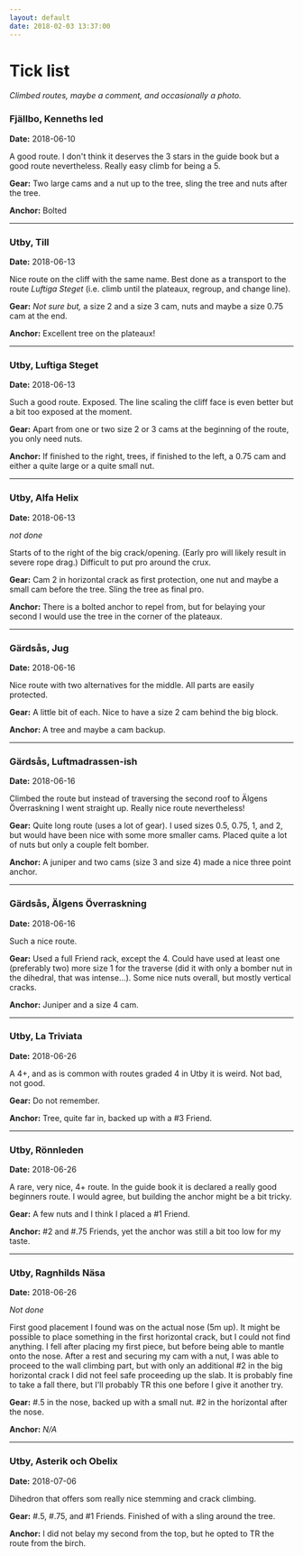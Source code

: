 ```yaml
---
layout: default
date: 2018-02-03 13:37:00
---
```


# Tick list #

*Climbed routes, maybe a comment, and occasionally a photo.*


### Fjällbo, Kenneths led ###

**Date:** 2018-06-10

A good route. I don't think it deserves the 3 stars in the guide book but a good
route nevertheless. Really easy climb for being a 5.

**Gear:** Two large cams and a nut up to the tree, sling the tree and nuts after
the tree.

**Anchor:** Bolted

---

### Utby, Till ###

**Date:** 2018-06-13

Nice route on the cliff with the same name. Best done as a transport to the
route *Luftiga Steget* (i.e. climb until the plateaux, regroup, and change
line).

**Gear:** *Not sure but,* a size 2 and a size 3 cam, nuts and maybe a size 0.75
cam at the end.

**Anchor:** Excellent tree on the plateaux!

---

### Utby, Luftiga Steget ###

**Date:** 2018-06-13

Such a good route. Exposed. The line scaling the cliff face is even better but a
bit too exposed at the moment.

**Gear:** Apart from one or two size 2 or 3 cams at the beginning of the route,
you only need nuts.

**Anchor:** If finished to the right, trees, if finished to the left, a 0.75 cam
and either a quite large or a quite small nut.

---

### Utby, Alfa Helix ###

**Date:** 2018-06-13

*not done*

Starts of to the right of the big crack/opening. (Early pro will likely result
in severe rope drag.) Difficult to put pro around the crux.

**Gear:** Cam 2 in horizontal crack as first protection, one nut and maybe a
small cam before the tree. Sling the tree as final pro. 

**Anchor:** There is a bolted anchor to repel from, but for belaying your
second I would use the tree in the corner of the plateaux.

---

### Gärdsås, Jug ###

**Date:** 2018-06-16

Nice route with two alternatives for the middle. All parts are easily protected.

**Gear:** A little bit of each. Nice to have a size 2 cam behind the big block.

**Anchor:** A tree and maybe a cam backup.

---

### Gärdsås, Luftmadrassen-ish ###

**Date:** 2018-06-16

Climbed the route but instead of traversing the second roof to Älgens
Överraskning I went straight up. Really nice route nevertheless!

**Gear:** Quite long route (uses a lot of gear). I used sizes 0.5, 0.75, 1, and
2, but would have been nice with some more smaller cams. Placed quite a lot of
nuts but only a couple felt bomber.

**Anchor:** A juniper and two cams (size 3 and size 4) made a nice three point
anchor.

---

### Gärdsås, Älgens Överraskning ###

**Date:** 2018-06-16

Such a nice route.

**Gear:** Used a full Friend rack, except the 4. Could have used at least one
(preferably two) more size 1 for the traverse (did it with only a bomber nut in
the dihedral, that was intense...). Some nice nuts overall, but mostly vertical
cracks.

**Anchor:** Juniper and a size 4 cam.

---

### Utby, La Triviata ###

**Date:** 2018-06-26

A 4+, and as is common with routes graded 4 in Utby it is weird. Not bad, not
good.

**Gear:** Do not remember.

**Anchor:** Tree, quite far in, backed up with a \#3 Friend.

---

### Utby, Rönnleden ###

**Date:** 2018-06-26

A rare, very nice, 4+ route. In the guide book it is declared a really good
beginners route. I would agree, but building the anchor might be a bit tricky.

**Gear:** A few nuts and I think I placed a \#1 Friend. 

**Anchor:** \#2 and \#.75 Friends, yet the anchor was still a bit too low for my
taste.

---

### Utby, Ragnhilds Näsa ###

**Date:** 2018-06-26

*Not done*

First good placement I found was on the actual nose (5m up).
It might be possible to place something in the first horizontal crack, but I
could not find anything.
I fell after placing my first piece, but before being able to mantle onto the
nose.
After a rest and securing my cam with a nut, I was able to proceed to the wall
climbing part, but with only an additional \#2 in the big horizontal crack I did
not feel safe proceeding up the slab.
It is probably fine to take a fall there, but I'll probably TR this one before I
give it another try.

**Gear:** \#.5 in the nose, backed up with a small nut. \#2 in the horizontal
after the nose.

**Anchor:** *N/A*

---

### Utby,  Asterik och Obelix ###

**Date:** 2018-07-06

Dihedron that offers som really nice stemming and crack climbing.

**Gear:** \#.5, \#.75, and \#1 Friends. Finished of with a sling around the
tree.

**Anchor:** I did not belay my second from the top, but he opted to TR the route
from the birch.

